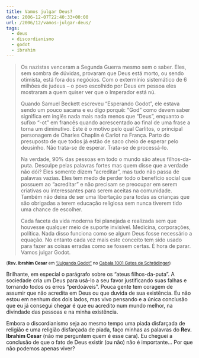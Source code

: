 ```yaml
---
title: Vamos julgar Deus?
date: 2006-12-07T22:40:33+00:00
url: /2006/12/vamos-julgar-deus/
tags:
  - deus
  - discordianismo
  - godot
  - ibrahim
---
```


> Os nazistas venceram a Segunda Guerra mesmo sem o saber. Eles, sem sombra de dúvidas, provaram que Deus está morto, ou sendo otimista, está fora dos negócios. Com o extermínio sistemático de 6 milhões de judeus – o povo escolhido por Deus em pessoa eles mostraram a quem quiser ver que o Imperador está nú.
>
> Quando Samuel Beckett escreveu “Esperando Godot”, ele estava sendo um pouco sacana e eu digo porquê: “God” como devem saber significa em inglês nada mais nada menos que “Deus”, enquanto o sufixo “-ot” em francês quando acrescentado ao final de uma frase a torna um diminutivo. Este é o motivo pelo qual Carlitos, o principal personagem de Charles Chaplin é Carlot na França. Parto do presuposto de que todos já estão de saco cheio de esperar pelo deusinho. Não trata-se de esperar. Trata-se de processá-lo.
>
> Na verdade, 90% das pessoas em todo o mundo são ateus filhos-da-puta. Desculpe pelas palavras fortes mas quem disse que a verdade não dói? Eles somente dizem “acreditar”, mas tudo não passa de palavras vazias. Eles tem medo de perder todo o benefício social que possuem ao “acreditar” e não precisam se preocupar em serem criativas ou interessantes para serem aceitas na comunidade. Também não deixa de ser uma libertação para todas as crianças que são obrigadas a terem educação religiosa sem nunca tiverem tido uma chance de escolher.
>
> Cada faceta da vida moderna foi planejada e realizada sem que houvesse qualquer meio de suporte invisível. Medicina, corporações, política. Nada disso funciona como se algum Deus fosse necessário a equação. No entanto cada vez mais este conceito tem sido usado para fazer as coisas erradas como se fossem certas. É hora de parar. Vamos julgar Godot.

<small>(<strong>Rev. Ibrahim Cesar</strong> em <a href="http://1001gatos.org/julgandogodot-post/">“Julgando Godot”</a> no <a href="http://1001gatos.org">Cabala 1001 Gatos de Schrödinger</a>)</small>

Brilhante, em especial o parágrafo sobre os “ateus filhos-da-puta”. A sociedade cria um Deus para usá-lo a seu favor justificando suas falhas e tornando todos os erros “perdoáveis”. Pouca gente tem coragem de assumir que não acredita em Deus ou que duvida de sua existência. Eu não estou em nenhum dos dois lados, mas vivo pensando e a única conclusão que eu já consegui chegar é que eu acredito num mundo melhor, na divindade das pessoas e na minha existência.

Embora o discordianismo seja ao mesmo tempo uma piada disfarçada de religião e uma religião disfarçada de piada, faço minhas as palavras do **Rev. Ibrahim Cesar** (não me perguntem quem é esse cara). Eu cheguei a conclusão de que o fato de Deus existir (ou não) não é importante… Por que não podemos apenas viver?
